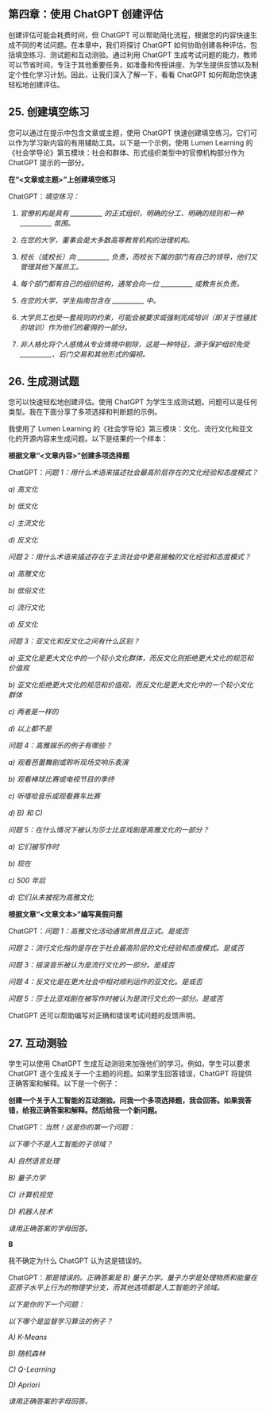 ## 第四章：使用 ChatGPT 创建评估

创建评估可能会耗费时间，但 ChatGPT 可以帮助简化流程，根据您的内容快速生成不同的考试问题。在本章中，我们将探讨 ChatGPT 如何协助创建各种评估，包括填空练习、测试题和互动测验。通过利用 ChatGPT 生成考试问题的能力，教师可以节省时间，专注于其他重要任务，如准备和传授讲座、为学生提供反馈以及制定个性化学习计划。因此，让我们深入了解一下，看看 ChatGPT 如何帮助您快速轻松地创建评估。

## 25\. 创建填空练习

您可以通过在提示中包含文章或主题，使用 ChatGPT 快速创建填空练习。它们可以作为学习新内容的有用辅助工具。以下是一个示例，使用 Lumen Learning 的《社会学导论》第五模块：社会和群体、形式组织类型中的官僚机构部分作为 ChatGPT 提示的一部分。

**在“<文章或主题>”上创建填空练习**

ChatGPT：*填空练习：*

1.  *官僚机构是具有 __________ 的正式组织，明确的分工、明确的规则和一种 __________ 氛围。*

1.  *在您的大学，董事会是大多数高等教育机构的治理机构。*

1.  *校长（或校长）向 __________ 负责，而校长下属的部门有自己的领导，他们又管理其他下属员工。*

1.  *每个部门都有自己的组织结构，通常会向一位 __________ 或教务长负责。*

1.  *在您的大学，学生指南包含在 __________ 中。*

1.  *大学员工也受一套规则的约束，可能会被要求或强制完成培训（即关于性骚扰的培训）作为他们的雇佣的一部分。*

1.  *非人格化将个人感情从专业情境中剔除，这是一种特征，源于保护组织免受 __________、后门交易和其他形式的偏袒。*

## 26\. 生成测试题

您可以快速轻松地创建评估。使用 ChatGPT 为学生生成测试题。问题可以是任何类型。我在下面分享了多项选择和判断题的示例。

我使用了 Lumen Learning 的《社会学导论》第三模块：文化、流行文化和亚文化的开源内容来生成问题。以下是结果的一个样本：

**根据文章“<文章内容>”创建多项选择题**

ChatGPT：*问题 1：用什么术语来描述社会最高阶层存在的文化经验和态度模式？*

*a) 高文化*

*b) 低文化*

*c) 主流文化*

*d) 反文化*

*问题 2：用什么术语来描述存在于主流社会中更易接触的文化经验和态度模式？*

*a) 高雅文化*

*b) 低俗文化*

*c) 流行文化*

*d) 反文化*

*问题 3：亚文化和反文化之间有什么区别？*

*a) 亚文化是更大文化中的一个较小文化群体，而反文化则拒绝更大文化的规范和价值观*

*b) 亚文化拒绝更大文化的规范和价值观，而反文化是更大文化中的一个较小文化群体*

*c) 两者是一样的*

*d) 以上都不是*

*问题 4：高雅娱乐的例子有哪些？*

*a) 观看芭蕾舞剧或聆听现场交响乐表演*

*b) 观看棒球比赛或电视节目的季终*

*c) 听嘻哈音乐或观看赛车比赛*

*d) B) 和 C)*

*问题 5：在什么情况下被认为莎士比亚戏剧是高雅文化的一部分？*

*a) 它们被写作时*

*b) 现在*

*c) 500 年后*

*d) 它们从未被视为高雅文化*

**根据文章“<文章文本>”编写真假问题**

ChatGPT：*问题 1：高雅文化活动通常昂贵且正式。是或否*

*问题 2：流行文化指的是存在于社会最高阶层的文化经验和态度模式。是或否*

*问题 3：摇滚音乐被认为是流行文化的一部分。是或否*

*问题 4：反文化是在更大社会中相对顺利运作的亚文化。是或否*

*问题 5：莎士比亚戏剧在被写作时被认为是流行文化的一部分。是或否*

ChatGPT 还可以帮助编写对正确和错误考试问题的反馈声明。

## 27\. 互动测验

学生可以使用 ChatGPT 生成互动测验来加强他们的学习。例如，学生可以要求 ChatGPT 逐个生成关于一个主题的问题。如果学生回答错误，ChatGPT 将提供正确答案和解释。以下是一个例子：

**创建一个关于人工智能的互动测验。问我一个多项选择题，我会回答。如果我答错，给我正确答案和解释。然后给我一个新问题。**

ChatGPT：*当然！这是你的第一个问题：*

*以下哪个不是人工智能的子领域？*

*A) 自然语言处理*

*B) 量子力学*

*C) 计算机视觉*

*D) 机器人技术*

*请用正确答案的字母回答。*

**B**

我不确定为什么 ChatGPT 认为这是错误的。

ChatGPT：*那是错误的。正确答案是 B) 量子力学。量子力学是处理物质和能量在亚原子水平上行为的物理学分支，而其他选项都是人工智能的子领域。*

*以下是你的下一个问题：*

*以下哪个是监督学习算法的例子？*

*A) K-Means*

*B) 随机森林*

*C) Q-Learning*

*D) Apriori*

*请用正确答案的字母回答。*
